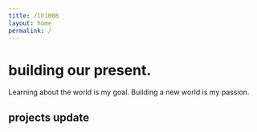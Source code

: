 ```yaml
---
title: /lh1008
layout: home
permalink: /
---
```


# building our present.

Learning about the world is my goal. Building a new world is my passion.

## projects update
